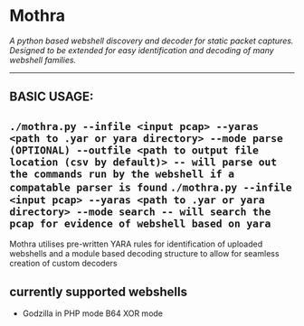 # Mothra

*A python based webshell discovery and decoder for static packet captures. Designed to be extended for easy identification and decoding of many webshell families.*

---

## BASIC USAGE: 

`./mothra.py --infile <input pcap> --yaras <path to .yar or yara directory> --mode parse (OPTIONAL) --outfile <path to output file location (csv by default)> -- will parse out the commands run by the webshell if a compatable parser is found`
`./mothra.py --infile <input pcap> --yaras <path to .yar or yara directory> --mode search -- will search the pcap for evidence of webshell based on yara`
---
  
Mothra utilises pre-written YARA rules for identification of uploaded webshells and a module based decoding structure to allow for seamless creation of custom decoders

## currently supported webshells
- Godzilla in PHP mode B64 XOR mode

